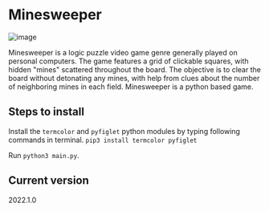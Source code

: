 # Minesweeper
![image](https://user-images.githubusercontent.com/75296055/195671865-0c23515c-065d-4ac5-a7a1-4a5ecd4b789c.png)

Minesweeper is a logic puzzle video game genre generally played on personal computers. The game features a grid of clickable squares, with hidden "mines" scattered throughout the board. The objective is to clear the board without detonating any mines, with help from clues about the number of neighboring mines in each field. Minesweeper is a python based game.

## Steps to install
Install the `termcolor` and `pyfiglet` python modules by typing following commands in terminal.
`pip3 install termcolor pyfiglet`

Run `python3 main.py`.

## Current version
2022.1.0
